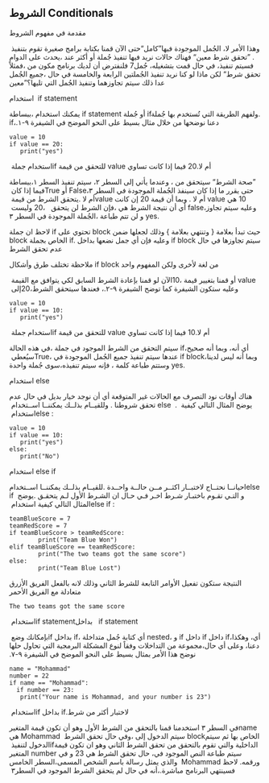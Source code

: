 
## الشروط Conditionals

مقدمة‭ ‬في‭ ‬مفهوم‭ ‬الشروط

حتى‭ ‬الآن‭ ‬قمنا‭ ‬بكتابة‭ ‬برامج‭ ‬صغيرة‭ ‬تقوم‭ ‬بتنفيذ‭ ‬“كامل”‭ ‬الجُمل‭ ‬الموجودة‭ ‬فيها،‭ ‬وهذا‭ ‬الأمر‭ ‬لا‭ ‬يحدث‭ ‬على‭ ‬الدوام،‭ ‬فهناك‭ ‬حالات‭ ‬نريد ‬فيها‭ ‬تنفيذ‭ ‬جُملة‭ ‬أو‭ ‬أكثر‭ ‬عند‭ ‬“تحقق‭ ‬شرط‭ ‬معين”‭ . ‬فمثلاً،‭ ‬فلنفترض ‬أن‭ ‬لديك‭ ‬برنامج‭ ‬مكون‭ ‬من‭ ‬7‭ ‬جُمل،‭ ‬في‭ ‬حال‭ ‬قمت‭ ‬بتشغيله،‭ ‬فسيتم‭ ‬تنفيذ‭ ‬جميع‭ ‬الجُمل،‭ ‬لكن‭ ‬ماذا‭ ‬لو‭  ‬كنا‭ ‬نريد‭ ‬تنفيذ‭ ‬الجُملتين‭ ‬الرابعة‭ ‬والخامسة‭ ‬في‭ ‬حال‭ ‬“تحقق‭ ‬شرط‭ ‬معين”‭ ‬عدا‭ ‬ذلك‭ ‬سيتم‭ ‬تجاوزهما‭  ‬وتنفيذ‭ ‬الجُمل‭ ‬التي‭ ‬تليها؟‭ ‬

استخدام ‭ ‬if statement

ببساطة،‭ ‬يمكنك‭ ‬استخدام‭ ‬if statement‭ ‬أو‭ ‬جُملة‭ ‬if‭. ‬ولفهم‭ ‬الطريقة‭ ‬التي‭ ‬تُستخدم‭ ‬بها‭ ‬جُملة‭ ‬if،‭ ‬دعنا‭ ‬نوضحها‭ ‬من‭ ‬خلال‭ ‬مثال‭ ‬بسيط‭ ‬على‭ ‬النحو‭ ‬الموضح‭ ‬في‭ ‬الشيفرة‭ ‬‮٩‬‭-‬‮١‬‭.‬


    value = 10
    if value == 20:
       print("yes")

استخدام‭ ‬جملة‭ ‬if‭ ‬للتحقق‭ ‬من‭ ‬قيمة‭ ‬value‭ ‬فيما‭ ‬إذا‭ ‬كانت‭ ‬تساوي‭ ‬20‭ ‬أم‭ ‬لا‭.‬

ببساطة،‭ ‬سيتم‭ ‬تنفيذ‭ ‬السطر‭ ‬‮١‬،‭ ‬وعندما‭ ‬يأتي‭ ‬إلى‭ ‬السطر‭ ‬‮٢‬،‭ ‬سيتحقق‭ ‬من‭ ‬“صحة‭ ‬الشرط”‭ ‬فيما‭ ‬إذا‭ ‬كان‭ ‬True‭ ‬أو‭ ‬False،‭ ‬حتى‭ ‬يقرر‭ ‬ما ‬إذا‭ ‬كان‭ ‬سينفذ‭ ‬الجُملة‭ ‬الموجودة‭ ‬في‭ ‬السطر‭ ‬‮٣‬‭ ‬أم‭ ‬لا‭. ‬يتحقق‭ ‬الشرط‭ ‬من‭ ‬قيمة‭ ‬value‭ ‬إن‭ ‬كانت‭ ‬20‭ ‬أم‭ ‬لا‭و . ‬بما‭ ‬أن‭ ‬قيمة‭ ‬value‭ ‬هي‭ ‬10‭ ‬وليست‭ ‬ 20،‭ ‬ فإن الشرط ‬لن‭ ‬يتحقق‭ ‬،‭ ‬أي‭ ‬أن‭ ‬نتيجة‭ ‬الشرط‭ ‬هي‭ ‬false،‭  ‬وعليه‭ ‬سيتم‭ ‬تجاوز‭ ‬الجُملة‭ ‬الموجودة‭ ‬في‭ ‬السطر‭ ‬‮٣‬،‭ ‬و ‬لن‭ ‬تتم ‬طباعة‭ ‬yes‭.‬

لاحظ ان جملة if تحتوي على block حيث تبدأ بعلامة { وتنتهي بعلامة } وذلك لجعلها ضمن block  الخاص بجملة if. وعليه فإن أي جمل نضعها بداخل if block سيتم تجاوزها في حال عدم تحقق الشرط

ملاحظة تختلف طرق وأشكال if block من لغة لأخرى ولكن المفهوم واحد 

الآن‭ ‬لو‭ ‬قمنا‭ ‬بإعادة‭ ‬الشرط‭ ‬السابق‭ ‬لكي‭ ‬يتوافق‭ ‬مع‭ ‬القيمة‭ ‬10،‭ ‬أو‭ ‬قمنا‭ ‬بتغيير‭ ‬قيمة‭ ‬value‭ ‬إلى‭ ‬20،‭ ‬فعندها‭ ‬سيتحقق‭ ‬الشرط،‭ ‬وعليه‭ ‬ستكون‭ ‬الشيفرة‭ ‬كما‭ ‬توضح‭ ‬الشيفرة‭ ‬‮٩‬‭-‬‮٢‬‭.‬


    value = 10
    if value == 10:
       print("yes")

استخدام‭ ‬جملة‭ ‬if‭ ‬للتحقق‭ ‬من‭ ‬قيمة‭ ‬value‭ ‬فيما‭ ‬إذا‭ ‬كانت‭ ‬تساوي‭ ‬10‭ ‬أم‭ ‬لا‭.‬

في‭ ‬هذه‭ ‬الحالة،‭ ‬سيتم‭ ‬التحقق‭ ‬من‭ ‬الشرط‭ ‬الموجود‭ ‬في‭ ‬جملة‭ ‬if،‭ ‬وبما‭ ‬أنه‭ ‬صحيح،‭ ‬أي‭ ‬أنه‭ ‬سيُعطي‭ ‬True،‭ ‬عندها‭ ‬سيتم‭ ‬تنفيذ‭ ‬جميع‭ ‬الجُمل‭ ‬الموجودة‭ ‬في‭ ‬if block،‭ ‬وبما‭ ‬أنه‭ ‬ليس‭ ‬لدينا‭ ‬سوى‭ ‬جُملة‭ ‬واحدة،‭ ‬فإنه‭ ‬سيتم‭ ‬تنفيذه،‭ ‬وستتم ‬طباعة‭ ‬كلمة‭ ‬yes‭.‬


استخدام ‭else

هناك‭ ‬أوقات‭ ‬نود‭ ‬التصرف‭ ‬مع‭ ‬الحالات‭ ‬غير المتوقعة أي أن نوجد خيار بديل في حال عدم تحقق شروطنا‭و . ‬للقيــام‭ ‬بذلــك‭ ‬يمكننــا‭ ‬اســتخدام‭ ‬ else‭ ‬ ‭.  ‬ يوضح‭ ‬المثال‭ ‬التالي‭ ‬كيفية‭ ‬استخدام‭ ‬else‭ :‬


    value = 10
    if value == 10:
       print("yes")
    else:
       print("No")


استخدام ‭else if

احيانــا‭ ‬نحتــاج‭ ‬لاختبــار‭ ‬اكثــر‭ ‬مــن‭ ‬حالــة‭ ‬واحــدة‭. ‬للقيــام‭ ‬بذلــك‭ ‬يمكننــا‭ ‬اســتخدام‬else if‭  ‬ و‭ ‬التـي‭ ‬تقـوم‭ ‬باختبـار‭ ‬شـرط‭ ‬اخـر‭ ‬فـي‭ ‬حـال‭ ‬ان‭ ‬الشـرط‭ ‬الأول‭ ‬لـم‭ ‬يتحقـق‭. ‬يوضح‭ ‬المثال‭ ‬التالي‭ ‬كيفية‭ ‬استخدام‭ ‬else if‭ ‬:


    teamBlueScore = 7
    teamRedScore = 7
    if teamBlueScore > teamRedScore:
            print("Team Blue Won")
    elif teamBlueScore == teamRedScore:
            print("The two teams got the same score")
    else:
            print("Team Blue Lost")

النتيجة‭ ‬ستكون‭ ‬تفعيل‭ ‬الأوامر‭ ‬التابعة‭ ‬للشرط‭ ‬الثاني‭ ‬وذلك‭ ‬لانه‭ ‬بالفعل‭ ‬الفريق‭ ‬الأزرق‭ ‬متعادلة‭ ‬مع‭ ‬الفريق‭ ‬الأحمر


    The two teams got the same score


استخدام‭ ‬if statement‭ ‬بداخل ‭ ‬if statement

بإمكانك‭ ‬وضع‭ ‬if‭ ‬بداخل‭ ‬if،‭ ‬أي‭ ‬كتابة‭ ‬جُمل‭ ‬متداخلة‭ ‬nested،‭ ‬و‭ ‬if‭ ‬داخل‭ ‬if‭ ‬داخل‭ ‬if،‭ ‬وهكذا،‭ ‬أي‭ ‬مجموعة‭ ‬من‭ ‬التداخلات‭ ‬وفقاً‭ ‬لنوع‭ ‬المشكلة‭ ‬البرمجية‭ ‬التي‭ ‬تحاول‭ ‬حلها،‭ ‬وعلى‭ ‬أي‭ ‬حال،‭ ‬دعنا‭ ‬نوضح‭ ‬هذا‭ ‬الأمر‭ ‬بمثال‭ ‬بسيط‭ ‬على‭ ‬النحو‭ ‬الموضح‭ ‬في‭ ‬الشيفرة‭ ‬‮٩‬‭-‬‮٧‬‭.‬


    name = "Mohammad"
    number = 22
    if name == "Mohammad":
      if number == 23:
       print("Your name is Mohammad, and your number is 23")

استخدام‭ ‬if‭ ‬بداخل‭ ‬if‭ ‬لاختبار‭ ‬أكثر‭ ‬من‭ ‬شرط‭.‬

في‭ ‬السطر‭ ‬٣‭ ‬استخدمنا‭ ‬قمنا بالتحقق من الشرط الأول وهو أن تكون قيمة المتغيرname‭ ‬   هي   Mohammad ‬  وفي‭ ‬حال‭ ‬تحقق‭ ‬الشرط،‭ ‬سيتم‭ ‬الدخول‭ ‬إلى‭ ‬block‭ ‬الخاص‭ ‬بها ثم سيتم‭ ‬الدخول‭ ‬لتنفيذ‭ ‬if‭ ‬الداخلية‭‬ والتي تقوم بالتحقق من تحقق الشرط الثاني وهو ان تكون قيمة المتغير number  هي 23 و في ‭ ‬حال‭ ‬تحقق‭ ‬الشرط،‭ ‬سيتم‭ ‬طباعة‭ ‬النص‭ ‬الموجود‭ ‬في‭ ‬السطر‭ ‬‮الخامس‬،‭ ‬والذي‭ ‬يمثل‭ ‬رسالة‭ ‬باسم الشخص المسمى  Mohammad ورقمه.
لاحظ‭ ‬أنه‭ ‬في‭ ‬حال‭ ‬لم‭ ‬يتحقق‭ ‬الشرط‭ ‬الموجود‭ ‬في‭ ‬السطر‭ ‬٣‬،‭ ‬فسينتهي‭ ‬البرنامج‭ ‬مباشرة‭.‬
